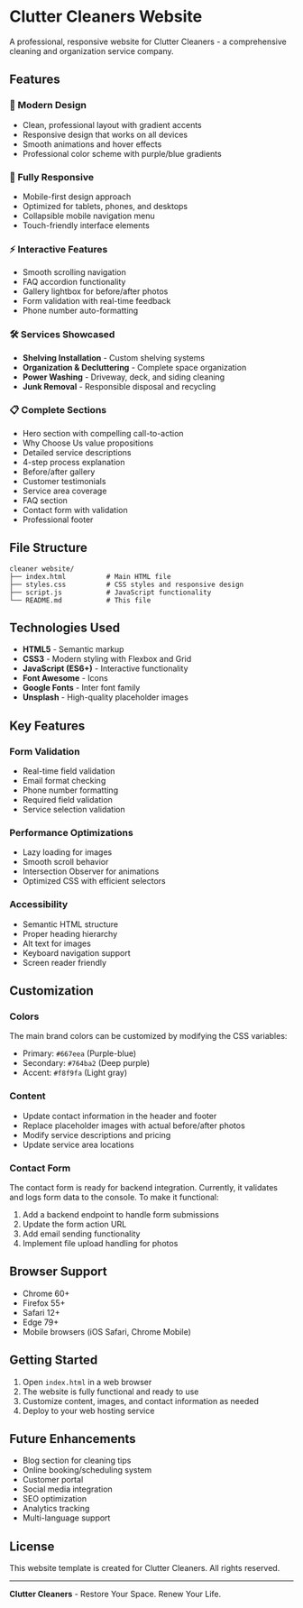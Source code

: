 # Clutter Cleaners Website

A professional, responsive website for Clutter Cleaners - a comprehensive cleaning and organization service company.

## Features

### 🎨 Modern Design
- Clean, professional layout with gradient accents
- Responsive design that works on all devices
- Smooth animations and hover effects
- Professional color scheme with purple/blue gradients

### 📱 Fully Responsive
- Mobile-first design approach
- Optimized for tablets, phones, and desktops
- Collapsible mobile navigation menu
- Touch-friendly interface elements

### ⚡ Interactive Features
- Smooth scrolling navigation
- FAQ accordion functionality
- Gallery lightbox for before/after photos
- Form validation with real-time feedback
- Phone number auto-formatting

### 🛠️ Services Showcased
- **Shelving Installation** - Custom shelving systems
- **Organization & Decluttering** - Complete space organization
- **Power Washing** - Driveway, deck, and siding cleaning
- **Junk Removal** - Responsible disposal and recycling

### 📋 Complete Sections
- Hero section with compelling call-to-action
- Why Choose Us value propositions
- Detailed service descriptions
- 4-step process explanation
- Before/after gallery
- Customer testimonials
- Service area coverage
- FAQ section
- Contact form with validation
- Professional footer

## File Structure

```
cleaner website/
├── index.html          # Main HTML file
├── styles.css          # CSS styles and responsive design
├── script.js           # JavaScript functionality
└── README.md           # This file
```

## Technologies Used

- **HTML5** - Semantic markup
- **CSS3** - Modern styling with Flexbox and Grid
- **JavaScript (ES6+)** - Interactive functionality
- **Font Awesome** - Icons
- **Google Fonts** - Inter font family
- **Unsplash** - High-quality placeholder images

## Key Features

### Form Validation
- Real-time field validation
- Email format checking
- Phone number formatting
- Required field validation
- Service selection validation

### Performance Optimizations
- Lazy loading for images
- Smooth scroll behavior
- Intersection Observer for animations
- Optimized CSS with efficient selectors

### Accessibility
- Semantic HTML structure
- Proper heading hierarchy
- Alt text for images
- Keyboard navigation support
- Screen reader friendly

## Customization

### Colors
The main brand colors can be customized by modifying the CSS variables:
- Primary: `#667eea` (Purple-blue)
- Secondary: `#764ba2` (Deep purple)
- Accent: `#f8f9fa` (Light gray)

### Content
- Update contact information in the header and footer
- Replace placeholder images with actual before/after photos
- Modify service descriptions and pricing
- Update service area locations

### Contact Form
The contact form is ready for backend integration. Currently, it validates and logs form data to the console. To make it functional:

1. Add a backend endpoint to handle form submissions
2. Update the form action URL
3. Add email sending functionality
4. Implement file upload handling for photos

## Browser Support

- Chrome 60+
- Firefox 55+
- Safari 12+
- Edge 79+
- Mobile browsers (iOS Safari, Chrome Mobile)

## Getting Started

1. Open `index.html` in a web browser
2. The website is fully functional and ready to use
3. Customize content, images, and contact information as needed
4. Deploy to your web hosting service

## Future Enhancements

- Blog section for cleaning tips
- Online booking/scheduling system
- Customer portal
- Social media integration
- SEO optimization
- Analytics tracking
- Multi-language support

## License

This website template is created for Clutter Cleaners. All rights reserved.

---

**Clutter Cleaners** - Restore Your Space. Renew Your Life.
